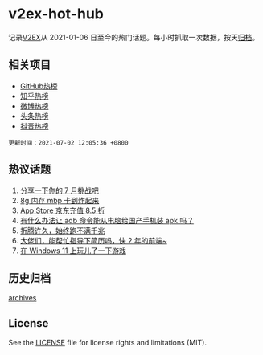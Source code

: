 # v2ex-hot-hub

 记录[V2EX](https://www.v2ex.com/)从 2021-01-06 日至今的热门话题。每小时抓取一次数据，按天[归档](archives)。
 
 ## 相关项目

- [GitHub热榜](https://github.com/snaildev/github-hot-hub)
- [知乎热榜](https://github.com/snaildev/zhihu-hot-hub)
- [微博热榜](https://github.com/snaildev/weibo-hot-hub)
- [头条热榜](https://github.com/snaildev/toutiao-hot-hub)
- [抖音热榜](https://github.com/snaildev/douyin-hot-hub)


 `更新时间：2021-07-02 12:05:36 +0800`

## 热议话题

1. [分享一下你的 7 月挑战吧](https://www.v2ex.com/t/786935)
1. [8g 内存 mbp 卡到炸起来](https://www.v2ex.com/t/787036)
1. [App Store 京东充值 8.5 折](https://www.v2ex.com/t/787048)
1. [有什么办法让 adb 命令能从电脑给国产手机装 apk 吗？](https://www.v2ex.com/t/786924)
1. [折腾许久，始终跑不满千兆](https://www.v2ex.com/t/787025)
1. [大佬们，能帮忙指导下简历吗，快 2 年的前端~](https://www.v2ex.com/t/786938)
1. [在 Windows 11 上玩儿了一下游戏](https://www.v2ex.com/t/787004)

## 历史归档

[archives](archives)

## License

See the [LICENSE](LICENSE) file for license rights and limitations (MIT).
